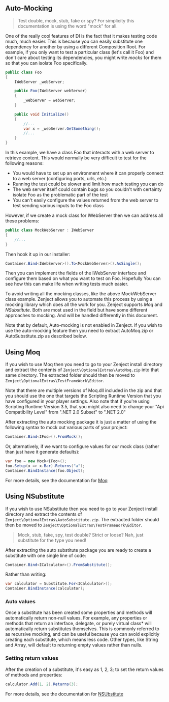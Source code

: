 
## <a id="auto-mocking-using-moq"></a>Auto-Mocking

> Test double, mock, stub, fake or spy? 
> For simplicity this documentation is using the word "mock" for all.

One of the really cool features of DI is the fact that it makes testing code much, much easier.  This is because you can easily substitute one dependency for another by using a different Composition Root. For example, if you only want to test a particular class (let's call it Foo) and don't care about testing its dependencies, you might write *mocks* for them so that you can isolate Foo specifically.

```csharp
public class Foo
{
    IWebServer _webServer;

    public Foo(IWebServer webServer)
    {
        _webServer = webServer;
    }

    public void Initialize()
    {
        //...
        var x = _webServer.GetSomething();
        //...
    }
}
```

In this example, we have a class Foo that interacts with a web server to retrieve content.  This would normally be very difficult to test for the following reasons:

* You would have to set up an environment where it can properly connect to a web server (configuring ports, urls, etc.)
* Running the test could be slower and limit how much testing you can do
* The web server itself could contain bugs so you couldn't with certainty isolate Foo as the problematic part of the test
* You can't easily configure the values returned from the web server to test sending various inputs to the Foo class

However, if we create a mock class for IWebServer then we can address all these problems:

```csharp
public class MockWebServer : IWebServer
{
    //...
}
```

Then hook it up in our installer:

```csharp
Container.Bind<IWebServer>().To<MockWebServer>().AsSingle();
```

Then you can implement the fields of the IWebServer interface and configure them based on what you want to test on Foo. Hopefully You can see how this can make life when writing tests much easier.

To avoid writing all the mocking classes, like the above MockWebServer class example. Zenject allows you to automate this process by using a mocking library which does all the work for you. Zenject supports *Moq* and *NSubstitute*. Both are most used in the field but have some different approaches to mocking. And will be handled differently in this document.

Note that by default, Auto-mocking is not enabled in Zenject.  If you wish to use the auto-mocking feature then you need to extract AutoMoq.zip or AutoSubstitute.zip as described below.

## Using Moq

If you wish to use Moq then you need to go to your Zenject install directory and extract the contents of ``Zenject\OptionalExtras\AutoMoq.zip`` into that same directory.
The extracted folder should then be moved to ``Zenject\OptionalExtras\TestFrameWork\Editor``.

Note that there are multiple versions of Moq.dll included in the zip and that you should use the one that targets the Scripting Runtime Version that you have configured in your player settings. Also note that if you're using Scripting Runtime Version 3.5, that you might also need to change your "Api Compatibility Level" from ".NET 2.0 Subset" to ".NET 2.0"

After extracting the auto mocking package it is just a matter of using the following syntax to mock out various parts of your project:

```csharp
Container.Bind<IFoo>().FromMock();
```

Or, alternatively, if we want to configure values for our mock class (rather than just have it generate defaults):

```csharp
var foo = new Mock<IFoo>();
foo.Setup(x => x.Bar).Returns("a");
Container.BindInstance(foo.Object);
```

For more details, see the documentation for [Moq](https://github.com/moq/moq4)

## Using NSubstitute

If you wish to use NSubstitute then you need to go to your Zenject install directory and extract the contents of ``Zenject\OptionalExtras\AutoSubstitute.zip``.
The extracted folder should then be moved to ``Zenject\OptionalExtras\TestFrameWork\Editor``.

> Mock, stub, fake, spy, test double? Strict or loose? Nah, just substitute for the type you need!

After extracting the auto substitute package you are ready to create a substitute with one single line of code:

```csharp
Container.Bind<ICalculator>().FromSubstitute();
```

Rather than writing:

```csharp
var calculator = Substitute.For<ICalculator>();
Container.BindInstance(calculator);
```

### Auto values

Once a substitute has been created some properties and methods will automatically return non-null values. For example, any properties or methods that return an interface, delegate, or purely virtual class* will automatically return substitutes themselves. This is commonly referred to as recursive mocking, and can be useful because you can avoid explicitly creating each substitute, which means less code. Other types, like String and Array, will default to returning empty values rather than nulls.  

### Setting return values

After the creation of a substitute, it's easy as 1, 2, 3; to set the return values of methods and properties:

```csharp  
calculator.Add(1, 2).Returns(3);
```

For more details, see the documentation for [NSUbstitute](https://nsubstitute.github.io)
